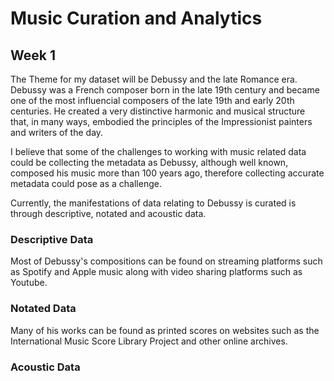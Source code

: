 # Music Curation and Analytics
## Week 1
The Theme for my dataset will be Debussy and the late Romance era. Debussy was a French composer born in the late 19th century and became one of the most influencial composers of the late 19th and early 20th centuries. He created a very distinctive harmonic and musical structure that, in many ways, embodied the principles of the Impressionist painters and writers of the day. 

I believe that some of the challenges to working with music related data could be collecting the metadata as Debussy, although well known, composed his music more than 100 years ago, therefore collecting accurate metadata could pose as a challenge. 

Currently, the manifestations of data relating to Debussy is curated is through descriptive, notated and acoustic data.

### Descriptive Data
Most of Debussy's compositions can be found on streaming platforms such as Spotify and Apple music along with video sharing platforms such as Youtube. 
### Notated Data
Many of his works can be found as printed scores on websites such as the International Music Score Library Project and other online archives. 
### Acoustic Data

